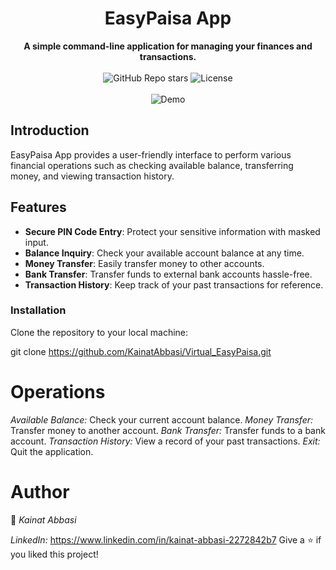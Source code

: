 <h1 align="center">EasyPaisa App</h1>

<div align="center">
  <strong>A simple command-line application for managing your finances and transactions.</strong>
</div>

<br />

<div align="center">
  <!-- GitHub Stars -->
  <img src="https://img.shields.io/github/stars/<your-username>/<your-repo-name>?style=social" alt="GitHub Repo stars">
  <!-- License -->
  <img src="https://img.shields.io/github/license/<your-username>/<your-repo-name>" alt="License">
</div>

<br />

<div align="center">
  <img src="demo.gif" alt="Demo" />
</div>

## Introduction

EasyPaisa App provides a user-friendly interface to perform various financial operations such as checking available balance, transferring money, and viewing transaction history.

## Features

- **Secure PIN Code Entry**: Protect your sensitive information with masked input.
- **Balance Inquiry**: Check your available account balance at any time.
- **Money Transfer**: Easily transfer money to other accounts.
- **Bank Transfer**: Transfer funds to external bank accounts hassle-free.
- **Transaction History**: Keep track of your past transactions for reference.

### Installation
Clone the repository to your local machine:

git clone https://github.com/KainatAbbasi/Virtual_EasyPaisa.git
# Operations
*Available Balance:* Check your current account balance.
*Money Transfer:* Transfer money to another account.
*Bank Transfer:* Transfer funds to a bank account.
*Transaction History:* View a record of your past transactions.
*Exit:* Quit the application.
# Author
👤 *Kainat Abbasi*

*LinkedIn:* https://www.linkedin.com/in/kainat-abbasi-2272842b7
Give a ⭐️ if you liked this project!

